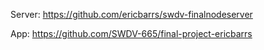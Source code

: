 Server:
https://github.com/ericbarrs/swdv-finalnodeserver

App:
https://github.com/SWDV-665/final-project-ericbarrs


